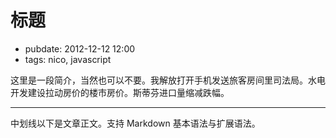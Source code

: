 # 标题

- pubdate: 2012-12-12 12:00
- tags: nico, javascript

这里是一段简介，当然也可以不要。我解放打开手机发送旅客房间里司法局。水电开发建设拉动房价的楼市房价。斯蒂芬进口量缩减跌幅。

----------------

中划线以下是文章正文。支持 Markdown 基本语法与扩展语法。